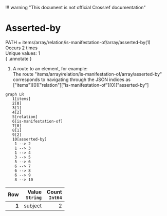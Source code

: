!!! warning "This document is not official Crossref documentation"
# Asserted-by
PATH = items/array/relation/is-manifestation-of/array/asserted-by(1)  
Occurs 2 times  
Unique values: 1  
{ .annotate }

1. A route to an element, for example:  
   The route "items/array/relation/is-manifestation-of/array/asserted-by" corresponds to navigating through the JSON indices as  
   ["items"][0]["relation"]["is-manifestation-of"][0]["asserted-by"]  

```mermaid
graph LR
   1[items]
   2[0]
   3[1]
   4[2]
   5[relation]
   6[is-manifestation-of]
   7[0]
   8[1]
   9[2]
   10[asserted-by]
    1 --> 2
    1 --> 3
    1 --> 4
    3 --> 5
    5 --> 6
    6 --> 7
    6 --> 8
    6 --> 9
    8 --> 10
```

| **Row** | **Value**<br>`String` | **Count**<br>`Int64` |
|--------:|----------------------:|---------------------:|
| **1**   | subject               | 2                    |

